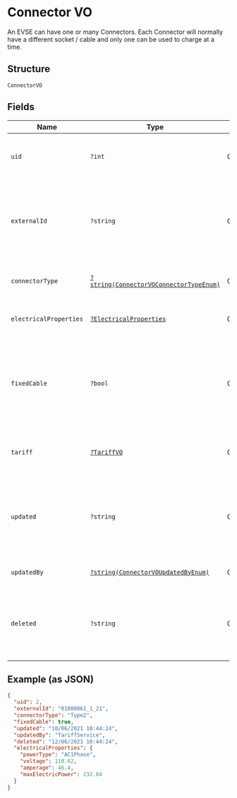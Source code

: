 
# Connector VO

An EVSE can have one or many Connectors. Each Connector will normally have a different socket / cable and only one can be used to charge at a time.

## Structure

`ConnectorVO`

## Fields

| Name | Type | Tags | Description | Getter | Setter |
|  --- | --- | --- | --- | --- | --- |
| `uid` | `?int` | Optional | Internal identifier used to refer to this Connector | getUid(): ?int | setUid(?int uid): void |
| `externalId` | `?string` | Optional | Identifier of the Evse as given by the Operator, unique for the containing EVSE' | getExternalId(): ?string | setExternalId(?string externalId): void |
| `connectorType` | [`?string(ConnectorVOConnectorTypeEnum)`](../../doc/models/connector-vo-connector-type-enum.md) | Optional | Type of the connector in the EVSE unit. | getConnectorType(): ?string | setConnectorType(?string connectorType): void |
| `electricalProperties` | [`?ElectricalProperties`](../../doc/models/electrical-properties.md) | Optional | Electrical Properties of the Connector | getElectricalProperties(): ?ElectricalProperties | setElectricalProperties(?ElectricalProperties electricalProperties): void |
| `fixedCable` | `?bool` | Optional | Indicates whether Connector has a fixed cable attached. False by default (not sent in this case) | getFixedCable(): ?bool | setFixedCable(?bool fixedCable): void |
| `tariff` | [`?TariffVO`](../../doc/models/tariff-vo.md) | Optional | Tariff details for charging on this Connector | getTariff(): ?TariffVO | setTariff(?TariffVO tariff): void |
| `updated` | `?string` | Optional | ISO8601-compliant UTC datetime of the last update of the Connector’s data | getUpdated(): ?string | setUpdated(?string updated): void |
| `updatedBy` | [`?string(ConnectorVOUpdatedByEnum)`](../../doc/models/connector-vo-updated-by-enum.md) | Optional | Source of the last update | getUpdatedBy(): ?string | setUpdatedBy(?string updatedBy): void |
| `deleted` | `?string` | Optional | optional  ISO8601-compliant UTC deletion timestamp of the connector | getDeleted(): ?string | setDeleted(?string deleted): void |

## Example (as JSON)

```json
{
  "uid": 2,
  "externalId": "01000861_1_21",
  "connectorType": "Type2",
  "fixedCable": true,
  "updated": "10/06/2021 10:44:24",
  "updatedBy": "TariffService",
  "deleted": "12/06/2021 10:44:24",
  "electricalProperties": {
    "powerType": "AC1Phase",
    "voltage": 110.62,
    "amperage": 46.4,
    "maxElectricPower": 232.04
  }
}
```

